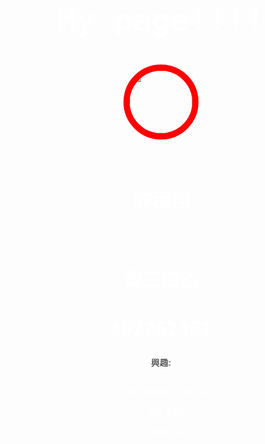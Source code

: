 <link href="https://fonts.googleapis.com/css?family=Lobster" rel="stylesheet" type="text/css">
<style>
  .white-text {
    color: white;
    font-size: 50px;
  }
.white-text2 {
    color: white;
    font-size: 12px;
  }
  .white-text3 {
    color: white;
    font-size: 30px;
  }
  h2 {
    font-family: Lobster, Monospace;
  }

  p {
    color: white;
    font-size: 20px;
    font-family: Monospace;
  }
  .thick-red-border {
    border-color: red;
    border-width: 10px;
    border-style: solid;
    border-radius: 50%;
  }
.smaller-image {
    width: 100px;
  }
</style>
<body style="background: url( http://bit.ly/2nTJeGN) no-repeat fixed; background-size: cover;"> 

<div class="container-fluid">
  <h2 class="white-text" align="center">My page!!!!</h2>

 <p align="center">
 <img class="smaller-image thick-red-border" src="http://bit.ly/2nk8lzP">
 </p>
  
  <h2 class="white-text3" align="center">許程翔</h2>
  <h2 class="white-text3" align="center">資工四乙</h2>
  <h2 class="white-text3" align="center">402262361</h2>
<p align="center">興趣:</p>
  <ol class="white-text2" align="center">
    <li >籃球,棒球,美式足球,武術</li>
    <li >模型,做東西</li>
    <li >看影劇,小說</li>
  </ol>
</div>
